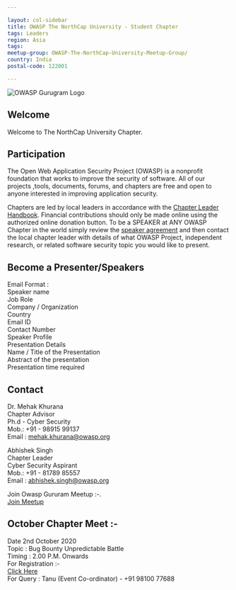 ```yaml
---

layout: col-sidebar
title: OWASP The NorthCap University - Student Chapter
tags: Leaders
region: Asia
tags: 
meetup-group: OWASP-The-NorthCap-University-Meetup-Group/ 
country: India
postal-code: 122001

---
```

<!-- rebuild -->
![OWASP Gurugram Logo](https://upload.wikimedia.org/wikipedia/commons/5/56/OWASP_GURUGRAM.jpg)<br>

## Welcome
Welcome to The NorthCap University Chapter.

## Participation
The Open Web Application Security Project (OWASP) is a nonprofit foundation that works to improve the security of software. All of our projects ,tools, documents, forums, and chapters are free and open to anyone interested in improving application security. 

Chapters are led by local leaders in accordance with the [Chapter Leader Handbook](/www-policy/rules-of-procedure/chapter-handbook). Financial contributions should only be made online using the authorized online donation button. To be a SPEAKER at ANY OWASP Chapter in the world simply review the [speaker agreement](/www-policy/speaker-agreement) and then contact the local chapter leader with details of what OWASP Project, independent research, or related software security topic you would like to present.

## Become a Presenter/Speakers

Email Format :<br>
Speaker name<br>
Job Role<br>
Company / Organization<br>
Country<br>
Email ID<br>
Contact Number <br>
Speaker Profile<br>
Presentation Details<br>
Name / Title of the Presentation<br>
Abstract of the presentation<br>
Presentation time required<br>

## Contact 

Dr. Mehak Khurana<br>
Chapter Advisor<br>
Ph.d - Cyber Security<br>
Mob.: +91 - 98915 99137<br>
Email : mehak.khurana@owasp.org<br>

Abhishek Singh<br>
Chapter Leader<br>
Cyber Security Aspirant<br>
Mob.: +91 - 81789 85557<br>
Email : abhishek.singh@owasp.org<br>

Join Owasp Gururam Meetup :-.<br>
[Join Meetup](https://www.meetup.com/OWASP-The-NorthCap-University-Meetup-Group/)

## October Chapter Meet :- <br>
Date 2nd October 2020 <br>
Topic : Bug Bounty Unpredictable Battle <br>
Timing : 2.00 P.M. Onwards <br>
For Registration :- <br>
[Click Here](https://www.meetup.com/OWASP-The-NorthCap-University-Meetup-Group/events/273586571/) <br>
For Query : Tanu (Event Co-ordinator) - +91 98100 77688
